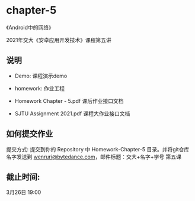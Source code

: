 # chapter-5
《Android中的网络》

2021年交大《安卓应用开发技术》课程第五讲

## 说明

- Demo: 课程演示demo

- homework: 作业工程

- Homework Chapter - 5.pdf 课后作业接口文档

- SJTU Assignment 2021.pdf 课程大作业接口文档

## 如何提交作业

提交方式: 提交到你的 Repository 中 Homework-Chapter-5 目录。并将git仓库名字发送到 wenruri@bytedance.com，邮件标题：交大+名字+学号 第五课

## 截止时间: 
3月26日 19:00
